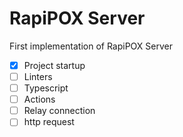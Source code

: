 # RapiPOX Server

First implementation of RapiPOX Server

- [x] Project startup
- [ ] Linters
- [ ] Typescript
- [ ] Actions
- [ ] Relay connection
- [ ] http request